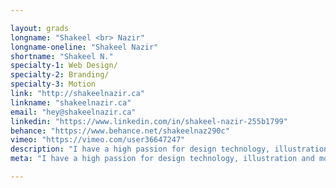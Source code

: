 ```yaml
---

layout: grads
longname: "Shakeel <br> Nazir"
longname-oneline: "Shakeel Nazir"
shortname: "Shakeel N."
specialty-1: Web Design/
specialty-2: Branding/
specialty-3: Motion
link: "http://shakeelnazir.ca"
linkname: "shakeelnazir.ca"
email: "hey@shakeelnazir.ca"
linkedin: "https://www.linkedin.com/in/shakeel-nazir-255b1799"
behance: "https://www.behance.net/shakeelnaz290c"
vimeo: "https://vimeo.com/user36647247"
description: "I have a high passion for design technology, illustration and motion graphics. I also love watching everything related to MMA or basketball."
meta: "I have a high passion for design technology, illustration and motion graphics. I also love watching everything related to MMA or basketball."

---
```

